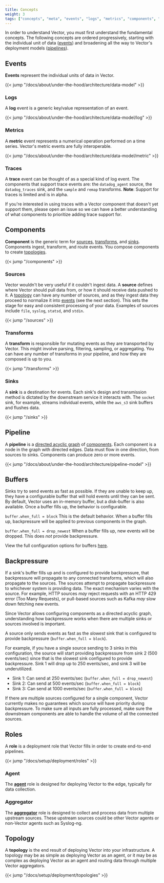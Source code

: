 ```yaml
---
title: Concepts
weight: 3
tags: ["concepts", "meta", "events", "logs", "metrics", "components", "sources", "transforms", "sinks", "pipeline", "roles", "agent", "aggregator", "topology"]
---
```


In order to understand Vector, you must first understand the fundamental concepts. The following concepts are ordered progressively, starting with the individual unit of data ([events]) and broadening all the way to Vector's deployment models ([pipelines]).

## Events

**Events** represent the individual units of data in Vector.

{{< jump "/docs/about/under-the-hood/architecture/data-model" >}}

### Logs

A **log** event is a generic key/value representation of an event.

{{< jump "/docs/about/under-the-hood/architecture/data-model/log" >}}

### Metrics

A **metric** event represents a numerical operation performed on a time series. Vector's metric events are fully interoperable.

{{< jump "/docs/about/under-the-hood/architecture/data-model/metric" >}}

### Traces

A **trace** event can be thought of as a special kind of log event. The components that support trace events are: the `datadog_agent` source, the `datadog_traces` sink, and the `sample` and `remap` transforms. **Note**: Support for traces is limited and is in alpha.

If you're interested in using traces with a Vector component that doesn't yet support them, please open an issue so we can have a better understanding of what components to prioritize adding trace support for.

## Components

**Component** is the generic term for [sources], [transforms], and [sinks]. Components ingest, transform, and route events. You compose components to create [topologies].

{{< jump "/components" >}}

### Sources

Vector wouldn't be very useful if it couldn't ingest data. A **source** defines where Vector should pull data from, or how it should receive data pushed to it. A [topology][topologies] can have any number of sources, and as they ingest data they proceed to normalize it into [events] (see the next section). This sets the stage for easy and consistent processing of your data. Examples of sources include `file`, `syslog`, `statsd`, and `stdin`.

{{< jump "/sources" >}}

### Transforms

A **transform** is responsible for mutating events as they are transported by Vector.
This might involve parsing, filtering, sampling, or aggregating.
You can have any number of transforms in your pipeline, and how they are composed is up to you.

{{< jump "/transforms" >}}

### Sinks

A **sink** is a destination for events. Each sink's design and transmission method is dictated by the downstream service it interacts with. The `socket` sink, for example, streams individual events, while the `aws_s3` sink buffers and flushes data.

{{< jump "/sinks" >}}

## Pipeline

A **pipeline** is a [directed acyclic graph][dag] of [components]. Each component is a node in the graph with directed edges. Data must flow in one direction, from sources to sinks. Components can produce zero or more events.

{{< jump "/docs/about/under-the-hood/architecture/pipeline-model" >}}


## Buffers

Sinks try to send events as fast as possible. If they are unable to keep up, they have a configurable buffer that will hold events until they can be sent.
By default, Vector uses an in-memory buffer, but a disk-buffer is also available. Once a buffer fills up, the behavior is configurable.

`buffer.when_full = block`
This is the default behavior. When a buffer fills up, backpressure will be applied to previous components in the graph.

`buffer.when_full = drop_newest`
When a buffer fills up, new events will be dropped. This does _not_ provide backpressure.

View the full configuration options for buffers [here](/docs/reference/configuration/sinks/vector/#buffer).

## Backpressure

If a sink's buffer fills up and is configured to provide backpressure, that backpressure will propagate to any connected
transforms, which will also propagate to the sources. The sources attempt to propagate backpressure to
whichever system is providing data. The exact mechanism varies with the source. For example, HTTP sources _may_
reject requests with an HTTP 429 error (Too Many Requests), or pull-based sources such as Kafka _may_ slow down fetching new events.

Since Vector allows configuring components as a directed acyclic graph, understanding how backpressure works when there
are multiple sinks or sources involved is important.

A source only sends events as fast as the _slowest_ sink that is configured to provide backpressure (`buffer.when_full = block`).

For example, if you have a single source sending to 3 sinks in this configuration, the source will start providing
backpressure from sink 2 (500 events/sec) since that is the slowest sink configured to provide backpressure.
Sink 1 will drop up to 250 events/sec, and sink 3 will be underutilized.

- Sink 1: Can send at 250 events/sec (`buffer.when_full = drop_newest`)
- Sink 2: Can send at 500 events/sec  (`buffer.when_full = block`)
- Sink 3: Can send at 1000 events/sec  (`buffer.when_full = block`)

If there are multiple sources configured for a single component, Vector currently makes no guarantees
which source will have priority during backpressure. To make sure all inputs are fully processed, make
sure the downstream components are able to handle the volume of all the connected sources.


## Roles

A **role** is a deployment role that Vector fills in order to create end-to-end pipelines.

{{< jump "/docs/setup/deployment/roles" >}}

### Agent

The [**agent**](/docs/setup/deployment/roles#agent) role is designed for deploying Vector to the edge, typically for data collection.

### Aggregator

The [**aggregator**](/docs/setup/deployment/roles#aggregator) role is designed to collect and process data from multiple upstream sources. These upstream sources could be other Vector agents or non-Vector agents such as Syslog-ng.

## Topology

A **topology** is the end result of deploying Vector into your infrastructure. A topology may be as simple as deploying Vector as an agent, or it may be as complex as deploying Vector as an agent and routing data through multiple Vector aggregators.

{{< jump "/docs/setup/deployment/topologies" >}}

[components]: /components
[dag]: https://en.wikipedia.org/wiki/Directed_acyclic_graph
[events]: #events
[pipelines]: #pipeline
[sinks]: #sinks
[sources]: #sources
[topologies]: #topology
[transforms]: #transforms
